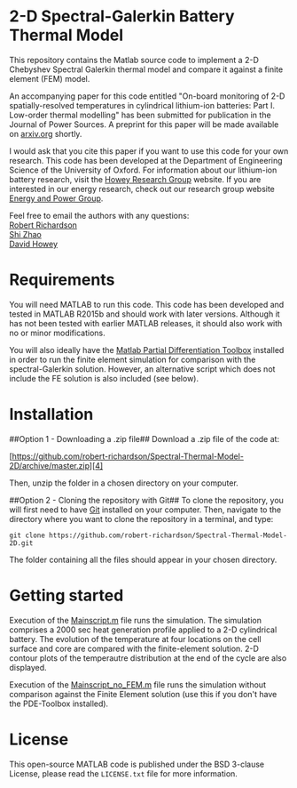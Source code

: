 2-D Spectral-Galerkin Battery Thermal Model
===========================================

This repository contains the Matlab source code to implement a 2-D Chebyshev Spectral Galerkin thermal model and
compare it against a finite element (FEM) model.

An accompanying paper for this code entitled
"On-board monitoring of 2-D spatially-resolved temperatures
in cylindrical lithium-ion batteries: Part I. Low-order thermal modelling"
has been submitted for publication in the Journal of Power Sources. A 
preprint for this paper will be made available on [arxiv.org][1] shortly. 

I would ask that you cite this paper if you want to use this code for 
your own research.
This code has been developed at the Department of Engineering Science of 
the University of Oxford. 
For information about our lithium-ion battery research, 
visit the [Howey Research Group][2] website.
If you are interested in our energy research, 
check out our research group website [Energy and Power Group][3].

Feel free to email the authors with any questions:  
[Robert Richardson](robert.richardson@eng.ox.ac.uk)  
[Shi Zhao](shi.zhao@eng.ox.ac.uk)  
[David Howey](david.howey@eng.ox.ac.uk) 


Requirements
============
You will need MATLAB to run this code. This code has been developed and 
tested in MATLAB R2015b and should work with later versions. 
Although it has not been tested with earlier MATLAB releases, it should 
also work with no or minor modifications.

You will also ideally have the [Matlab Partial Differentiation Toolbox][6] installed in order to run the finite element simulation
for comparison with the spectral-Galerkin solution.
However, an alternative script which does not include the FE solution is also included (see below).

 
Installation
============

##Option 1 - Downloading a .zip file##
Download a .zip file of the code at:

[https://github.com/robert-richardson/Spectral-Thermal-Model-2D/archive/master.zip][4]

Then, unzip the folder in a chosen directory on your computer.

##Option 2 - Cloning the repository with Git##
To clone the repository, you will first need to have [Git][5] installed on 
your computer. Then, navigate to the directory where you want to clone the 
repository in a terminal, and type:
```
git clone https://github.com/robert-richardson/Spectral-Thermal-Model-2D.git
```
The folder containing all the files should appear in your chosen directory.


Getting started
===============

Execution of the [Mainscript.m](Mainscript.m) file runs the simulation.
The simulation comprises a 2000 sec heat generation profile applied to a 2-D cylindrical battery.
The evolution of the temperature at four locations on the cell surface and core are compared with
the finite-element solution.
2-D contour plots of the temperautre distribution at the end of the cycle are also displayed.

Execution of the [Mainscript_no_FEM.m](Mainscript_no_FEM.m) file runs the simulation without 
comparison against the Finite Element solution (use this if you don't have the PDE-Toolbox installed).


License
=======

This open-source MATLAB code is published under the BSD 3-clause License,
please read the `LICENSE.txt` file for more information.



[1]: http://arxiv.org
[2]: http://epg.eng.ox.ac.uk/
[3]: http://users.ox.ac.uk/~engs1053/
[4]: https://github.com/robert-richardson/Spectral-Thermal-Model-2D/archive/master.zip
[5]: https://git-scm.com/
[6]: http://uk.mathworks.com/products/pde/



